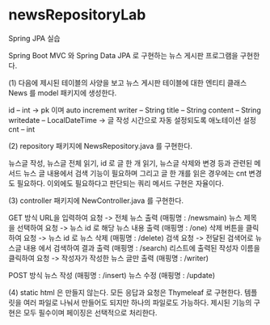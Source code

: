 # newsRepositoryLab
Spring JPA 실습

Spring Boot MVC 와 Spring Data JPA 로 구현하는 뉴스 게시판 프로그램을 구현한다.

(1) 다음에 제시된 테이블의 사양을 보고 뉴스 게시판 테이블에 대한 엔티티 클래스 News 를
model 패키지에 생성한다. 

id – int -> pk 이며 auto increment
 writer – String
title – String
content – String
writedate – LocalDateTime -> 글 작성 시간으로 자동 설정되도록 애노테이션 설정
cnt – int

(2) repository 패키지에 NewsRepository.java 를 구현한다.

 뉴스글 작성, 뉴스글 전체 읽기, id 로 글 한 개 읽기, 뉴스글 삭제와 변경 등과 관련된 메서드
뉴스 글 내용에서 검색 기능이 필요하며 그리고 글 한 개를 읽은 경우에는 cnt 변경도
필요하다. 이외에도 필요하다고 판단되는 쿼리 메서드 구현은 자율이다.

(3) controller 패키지에 NewController.java 를 구현한다.

GET 방식
URL을 입력하여 요청 -> 전체 뉴스 출력 (매핑명 : /newsmain)
뉴스 제목을 선택하여 요청 -> 뉴스 id 로 해당 뉴스 내용 출력 (매핑명 : /one)
삭제 버튼을 클릭하여 요청 -> 뉴스 id 로 뉴스 삭제 (매핑명 : /delete)
 검색 요청 -> 전달된 검색어로 뉴스글 내용 에서 검색하여 결과 출력 (매핑명 : /search)
리스트에 출력된 작성자 이름을 클릭하여 요청 -> 작성자가 작성한 뉴스 글만 출력
(매핑명 : /writer)

POST 방식
뉴스 작성 (매핑명 : /insert)
뉴스 수정 (매핑명 : /update)

(4) static html 은 만들지 않는다. 모든 응답과 요청은 Thymeleaf 로 구현한다. 템플릿을 여러
파일로 나눠서 만들어도 되지만 하나의 파일로도 가능하다.
제시된 기능의 구현은 모두 필수이며 페이징은 선택적으로 처리한다.
